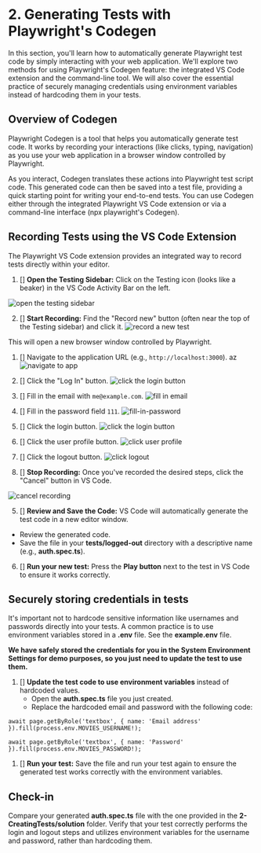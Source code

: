# 2. Generating Tests with Playwright's Codegen

In this section, you'll learn how to automatically generate Playwright test code by simply interacting with your web application. We'll explore two methods for using Playwright's Codegen feature: the integrated VS Code extension and the command-line tool. We will also cover the essential practice of securely managing credentials using environment variables instead of hardcoding them in your tests.

## Overview of Codegen

Playwright Codegen is a tool that helps you automatically generate test code. It works by recording your interactions (like clicks, typing, navigation) as you use your web application in a browser window controlled by Playwright.

As you interact, Codegen translates these actions into Playwright test script code. This generated code can then be saved into a test file, providing a quick starting point for writing your end-to-end tests. You can use Codegen either through the integrated Playwright VS Code extension or via a command-line interface (npx playwright's Codegen).

## Recording Tests using the VS Code Extension

The Playwright VS Code extension provides an integrated way to record tests directly within your editor.

1. [] **Open the Testing Sidebar:** Click on the Testing icon (looks like a beaker) in the VS Code Activity Bar on the left.

![open the testing sidebar](../images/testing-sidebar.png)

2. [] **Start Recording:** Find the "Record new" button (often near the top of the Testing sidebar) and click it.
![record a new test](../images/record-new.png)

This will open a new browser window controlled by Playwright.

1. [] Navigate to the application URL (e.g., `http://localhost:3000`).  az
![navigate to app](../images/navigate-to-app.png)

2. [] Click the "Log In" button.
![click the login button](../images/login-user-profile.png)

3. [] Fill in the email with `me@example.com`.
![fill in email](../images/email.png)

4. [] Fill in the password field `111`.
![fill-in-password](../images/password.png)

5. [] Click the login button.
![click the login button](../images/click-login.png)

6. [] Click the user profile button.
![click user profile](../images/click-user-profile.png)

7. [] Click the logout button.
![click logout](../images/logout.png)

1.  [] **Stop Recording:** Once you've recorded the desired steps, click the "Cancel" button in VS Code.

![cancel recording](../images/cancel-recording.png)

5. [] **Review and Save the Code:** VS Code will automatically generate the test code in a new editor window.
  * Review the generated code.
  * Save the file in your **tests/logged-out** directory with a descriptive name (e.g., **auth.spec.ts**).
6. [] **Run your new test:** Press the **Play button** next to the test in VS Code to ensure it works correctly.

## Securely storing credentials in tests

It's important not to hardcode sensitive information like usernames and passwords directly into your tests. A common practice is to use environment variables stored in a **.env** file. See the **example.env** file. 

**We have safely stored the credentials for you in the System Environment Settings for demo purposes, so you just need to update the test to use them.**

1. [] **Update the test code to use environment variables** instead of hardcoded values. 
   * Open the **auth.spec.ts** file you just created.
   * Replace the hardcoded email and password with the following code:

```
await page.getByRole('textbox', { name: 'Email address' }).fill(process.env.MOVIES_USERNAME!);

await page.getByRole('textbox', { name: 'Password' }).fill(process.env.MOVIES_PASSWORD!);
```

1. [] **Run your test:**
Save the file and run your test again to ensure the generated test works correctly with the environment variables.

## Check-in

Compare your generated **auth.spec.ts** file with the one provided in the **2-CreatingTests/solution** folder. Verify that your test correctly performs the login and logout steps and utilizes environment variables for the username and password, rather than hardcoding them.
